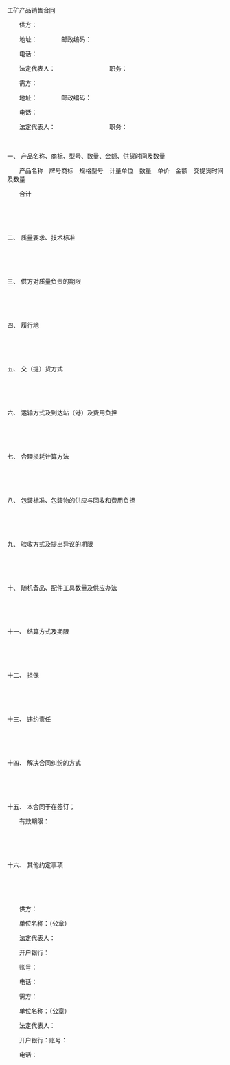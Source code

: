 



工矿产品销售合同



 

　　供方：

　　地址：　　　　邮政编码：　　

　　电话：

　　法定代表人：　　　　　　　　　职务：　　

　　需方：

　　地址：　　　　邮政编码：　　　

　　电话：

　　法定代表人：　　　　　　　　　职务：

　　

一、
产品名称、商标、型号、数量、金额、供货时间及数量

　　产品名称　牌号商标　规格型号　计量单位　数量　单价　金额　交提货时间及数量

　　合计

　　

　　

二、
质量要求、技术标准

　　

　　

三、
供方对质量负责的期限

　　

　　

四、
履行地

　　

　　

五、
交（提）货方式

　　

　　

六、
运输方式及到达站（港）及费用负担

　　

　　

七、
合理损耗计算方法

　　

　　

八、
包装标准、包装物的供应与回收和费用负担

　　

　　

九、
验收方式及提出异议的期限

　　

　　

十、
随机备品、配件工具数量及供应办法

　　

　　

十一、
结算方式及期限

　　

　　

十二、
担保

　　

　　

十三、
违约责任

　　

　　

十四、
解决合同纠纷的方式

　　

　　

十五、
本合同于在签订；

　　有效期限：

　　

　　

十六、
其他约定事项　

　　

　　　

　　供方：

　　单位名称：（公章）

　　法定代表人：

　　开户银行：

　　账号：

　　电话：　　

　　需方：

　　单位名称：（公章）

　　法定代表人：

　　开户银行：账号：

　　电话：

　　